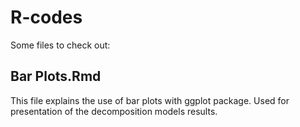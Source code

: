 # R-codes

Some files to check out:

## Bar Plots.Rmd 
This file explains the use of bar plots with ggplot package. Used for presentation of the decomposition models results.